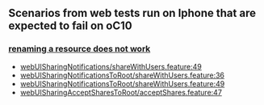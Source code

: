 ## Scenarios from web tests run on Iphone that are expected to fail on oC10

### [renaming a resource does not work](https://github.com/owncloud/ocis-reva/issues/14)
-   [webUISharingNotifications/shareWithUsers.feature:49](https://github.com/owncloud/web/blob/master/tests/acceptance/features/webUISharingNotifications/shareWithUsers.feature#L49)
-   [webUISharingNotificationsToRoot/shareWithUsers.feature:36](https://github.com/owncloud/web/blob/master/tests/acceptance/features/webUISharingNotificationsToRoot/shareWithUsers.feature:#L36)
-   [webUISharingNotificationsToRoot/shareWithUsers.feature:49](https://github.com/owncloud/web/blob/master/tests/acceptance/features/webUISharingNotificationsToRoot/shareWithUsers.feature:#L49)
-   [webUISharingAcceptSharesToRoot/acceptShares.feature:47](https://github.com/owncloud/web/blob/master/tests/acceptance/features/webUISharingAcceptSharesToRoot/acceptShares.feature:#L47)